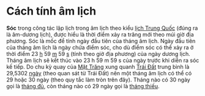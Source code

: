 # Cách tính âm lịch

**Sóc** trong công tác lập lịch trong âm lịch theo kiểu [lịch Trung Quốc](https://vi.wikipedia.org/wiki/L%E1%BB%8Bch_Trung_Qu%E1%BB%91c) (đúng ra là âm-dương lịch), được hiểu là thời điểm xảy ra trăng mới theo múi giờ địa phương. Sóc là mốc để tính ngày đầu tiên của tháng âm lịch. Ngày đầu tiên của tháng âm lịch là ngày chứa điểm sóc, cho dù điểm sóc có thể xảy ra ở thời điểm 23 [h](https://vi.wikipedia.org/wiki/Gi%E1%BB%9D) 59 [m](https://vi.wikipedia.org/wiki/Ph%C3%BAt) 59 [s](https://vi.wikipedia.org/wiki/Gi%C3%A2y) (tính theo giờ địa phương) của ngày dương lịch. Tháng âm lịch sẽ kết thúc vào 23 h 59 m 59 s của ngày trước khi diễn ra sóc kế tiếp. Do chu kỳ quay của [Mặt Trăng](https://vi.wikipedia.org/wiki/M%E1%BA%B7t_Tr%C4%83ng) xung quanh [Trái Đất](https://vi.wikipedia.org/wiki/Tr%C3%A1i_%C4%90%E1%BA%A5t) trung bình là 29,5302 [ngày](https://vi.wikipedia.org/wiki/Ng%C3%A0y) (theo quan sát từ Trái Đất) nên một tháng âm lịch có thể có 29 hoặc 30 ngày (theo quy tắc làm tròn trên đây). Tháng nào có 30 ngày gọi là [tháng đủ](https://vi.wikipedia.org/w/index.php?title=Th%C3%A1ng_%C4%91%E1%BB%A7&action=edit&redlink=1), còn tháng nào có 29 ngày gọi là [tháng thiếu](https://vi.wikipedia.org/w/index.php?title=Th%C3%A1ng_thi%E1%BA%BFu&action=edit&redlink=1).